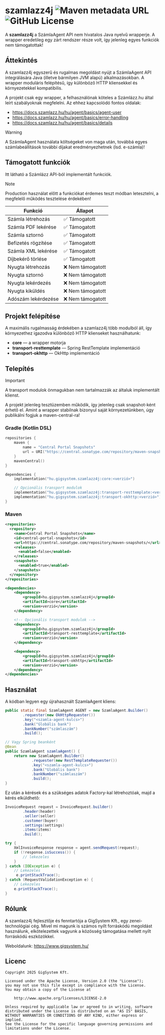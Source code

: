 # szamlazz4j ![Maven metadata URL](https://img.shields.io/maven-metadata/v?metadataUrl=https%3A%2F%2Fcentral.sonatype.com%2Frepository%2Fmaven-snapshots%2Fhu%2Fgigsystem%2Fszamlazz4j%2Fcore%2Fmaven-metadata.xml&strategy=latestProperty) ![GitHub License](https://img.shields.io/github/license/GigSystem/szamlazz4j)

A **szamlazz4j** a SzámlaAgent API nem hivatalos Java nyelvű wrapperje. A wrapper eredetileg egy zárt rendszer része volt, így jelenleg egyes funkciók nem támogatottak!


## Áttekintés

A szamlazz4j egyszerű és rugalmas megoldást nyújt a SzámlaAgent API integrálására Java (illetve bármilyen JVM alapú) alkalmazásokban. A wrapper moduláris felépítésű, így különböző HTTP kliensekkel és környezetekkel kompatibilis.

A projekt csak egy wrapper, a felhasználónak köteles a Számlázz.hu által leírt szabályoknak megfelelni. Az ehhez kapcsolódó fontos oldalak:
- https://docs.szamlazz.hu/hu/agent/basics/agent-user
- https://docs.szamlazz.hu/hu/agent/basics/error-handling
- https://docs.szamlazz.hu/hu/agent/basics/details

> [!WARNING]  
> A SzámlaAgent használata költségeket von maga után, továbbá egyes számlabeállítások további díjakat eredményezhetnek (lsd. e-számla)!

## Támogatott funkciók

Itt látható a Számlázz API-ból implementált funkciók.

> [!NOTE]  
> Production használat előtt a funkciókat érdemes teszt módban letesztelni, a megfelelő működés tesztelése érdekében!

| Funkció                        | Állapot             |
|-------------------------------|---------------------|
| Számla létrehozás             | ✅ Támogatott        |
| Számla PDF lekérése           | ✅ Támogatott        |
| Számla sztornó                | ✅ Támogatott        |
| Befizetés rögzítése           | ✅ Támogatott    |
| Számla XML lekérése           | ✅ Támogatott    |
| Díjbekérő törlése             | ✅ Támogatott   |
| Nyugta létrehozás             | ❌ Nem támogatott    |
| Nyugta sztornó                | ❌ Nem támogatott    |
| Nyugta lekérdezés             | ❌ Nem támogatott    |
| Nyugta kiküldés              | ❌ Nem támogatott    |
| Adószám lekérdezése           | ❌ Nem támogatott    |


## Projekt felépítése

A maximális rugalmasság érdekében a szamlazz4j több modulból áll, így környezethez igazodva különböző HTTP klienseket használhatunk:

- **core** — a wrapper motorja
- **transport-resttemplate** — Spring RestTemplate implementáció
- **transport-okhttp** — OkHttp implementáció

## Telepítés

> [!IMPORTANT]  
> A transport modulok önmagukban nem tartalmazzák az általuk implementált klienst.


A projekt jelenleg tesztüzemben működik, így jelenleg csak snapshot-ként érhető el. Amint a wrapper stabilnak bizonyul saját környezetünkben, úgy publikálni fogjuk a maven-central-ra!

### Gradle (Kotlin DSL)
```kotlin
repositories {
    maven {
        name = "Central Portal Snapshots"
        url = URI("https://central.sonatype.com/repository/maven-snapshots/")
    }
    mavenCentral()
}

dependencies {
    implementation("hu.gigsystem.szamlazz4j:core:<verzió>")

    // Opcionális transport modulok
    implementation("hu.gigsystem.szamlazz4j:transport-resttemplate:<verzió>")
    implementation("hu.gigsystem.szamlazz4j:transport-okhttp:<verzió>")
}
```

### Maven
```xml
<repositories>
  <repository>
    <name>Central Portal Snapshots</name>
    <id>central-portal-snapshots</id>
    <url>https://central.sonatype.com/repository/maven-snapshots/</url>
    <releases>
      <enabled>false</enabled>
    </releases>
    <snapshots>
      <enabled>true</enabled>
    </snapshots>
  </repository>
</repositories>

<dependencies>
    <dependency>
        <groupId>hu.gigsystem.szamlazz4j</groupId>
        <artifactId>core</artifactId>
        <version>verzió</version>
    </dependency>

    <!-- Opcionális transport modulok -->
    <dependency>
        <groupId>hu.gigsystem.szamlazz4j</groupId>
        <artifactId>transport-resttemplate</artifactId>
        <version>verzió</version>
    </dependency>

    <dependency>
        <groupId>hu.gigsystem.szamlazz4j</groupId>
        <artifactId>transport-okhttp</artifactId>
        <version>verzió</version>
    </dependency>
</dependencies>
```
## Használat
A kódban legyen egy újrahasznált SzamlaAgent kliens:
```java
public static final SzamlaAgent AGENT = new SzamlaAgent.Builder()
        .requester(new OkHttpRequester())
        .key("<szamla-agent-kulcs>")
        .bank("Globális bank")
        .bankNumber("számlaszám")
        .build();

// Vagy Spring beanként
@Bean
public SzamlaAgent szamlaAgent() {
    return new SzamlaAgent.Builder()
            .requester(new RestTemplateRequester())
            .key("<szamla-agent-kulcs>")
            .bank("Globális bank")
            .bankNumber("számlaszám")
            .build();
}
```
Ez után a kérések és a szükséges adatok Factory-kal létrehoztóak, majd a kérés elküldhető:

```java
InvoiceRequest request = InvoiceRequest.builder()
        .header(header)
        .seller(seller)
        .customer(buyer)
        .settings(settings)
        .items(items)
        .build();

try {
    XmlInvoiceResponse response = agent.sendRequest(request);
    if (!response.isSuccess()) {
        // lekezeles
    }
} catch (IOException e) {
    // Lekezeles
     e.printStackTrace();
} catch (RequestValidationException e) {
    // Lekezeles
    e.printStackTrace();
}
```

## Rólunk
A szamlazz4j fejlesztője és fenntartója a GigSystem Kft., egy zenei-technológiai cég.
Mivel mi magunk is számos nyílt forráskódú megoldást használunk, elkötelezettek vagyunk a közösség támogatása mellett nyílt forráskódú eszközökkel.

Weboldalunk: https://www.gigsystem.hu/

## Licenc

```
Copyright 2025 GigSystem Kft.

Licensed under the Apache License, Version 2.0 (the "License");
you may not use this file except in compliance with the License.
You may obtain a copy of the License at

    http://www.apache.org/licenses/LICENSE-2.0

Unless required by applicable law or agreed to in writing, software
distributed under the License is distributed on an "AS IS" BASIS,
WITHOUT WARRANTIES OR CONDITIONS OF ANY KIND, either express or implied.
See the License for the specific language governing permissions and
limitations under the License.

```
